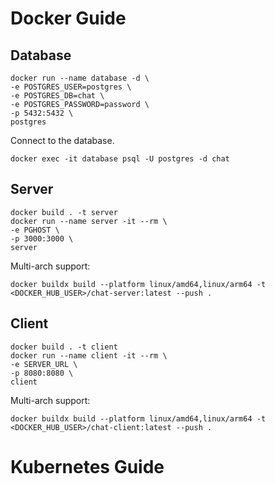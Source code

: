 # Docker Guide

## Database

```
docker run --name database -d \
-e POSTGRES_USER=postgres \
-e POSTGRES_DB=chat \
-e POSTGRES_PASSWORD=password \
-p 5432:5432 \
postgres
```

Connect to the database.

```
docker exec -it database psql -U postgres -d chat
```

## Server

```
docker build . -t server
docker run --name server -it --rm \
-e PGHOST \
-p 3000:3000 \
server
```

Multi-arch support:

```
docker buildx build --platform linux/amd64,linux/arm64 -t <DOCKER_HUB_USER>/chat-server:latest --push .
```

## Client

```
docker build . -t client
docker run --name client -it --rm \
-e SERVER_URL \
-p 8080:8080 \
client
```

Multi-arch support:

```
docker buildx build --platform linux/amd64,linux/arm64 -t <DOCKER_HUB_USER>/chat-client:latest --push .
```

# Kubernetes Guide
